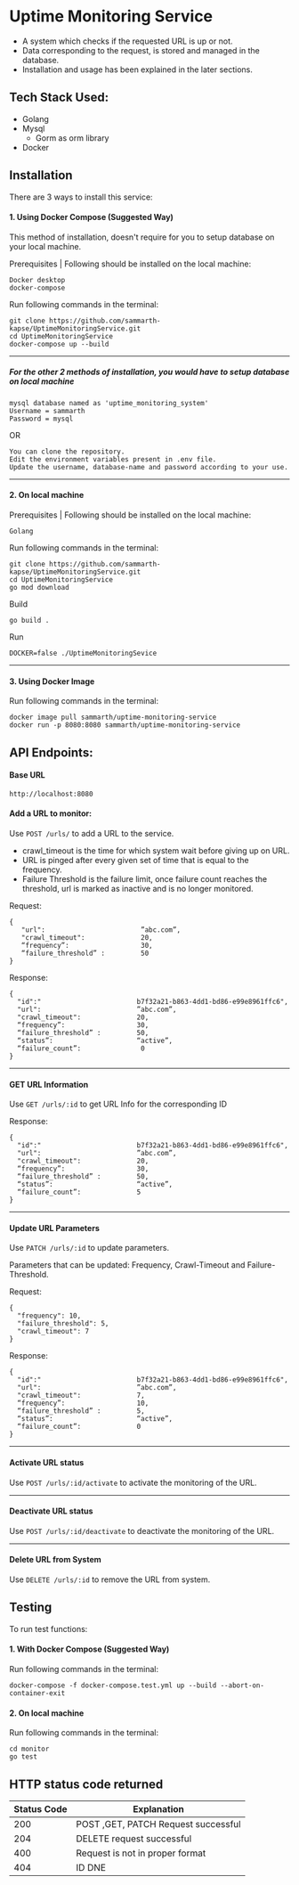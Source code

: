 # Uptime Monitoring Service
- A system which checks if the requested URL is up or not.
- Data corresponding to the request, is stored and managed in the database.
- Installation and usage has been explained in the later sections.

## Tech Stack Used:
- Golang
- Mysql
  - Gorm as orm library
- Docker

## Installation

There are 3 ways to install this service:


#### 1. Using Docker Compose (Suggested Way)

This method of installation, doesn't require for you to setup database on your local machine.

Prerequisites | Following should be installed on the local machine:
```
Docker desktop
docker-compose
```
Run following commands in the terminal:
```
git clone https://github.com/sammarth-kapse/UptimeMonitoringService.git
cd UptimeMonitoringService
docker-compose up --build
```
________________

##### For the other 2 methods of installation, you would have to setup database on local machine
```
mysql database named as 'uptime_monitoring_system'
Username = sammarth
Password = mysql
```
OR
```
You can clone the repository.
Edit the environment variables present in .env file.
Update the username, database-name and password according to your use.
```
---------------

#### 2. On local machine 
Prerequisites | Following should be installed on the local machine:
```
Golang
```
Run following commands in the terminal:
```
git clone https://github.com/sammarth-kapse/UptimeMonitoringService.git
cd UptimeMonitoringService
go mod download
```

Build
```
go build .
```
Run
```
DOCKER=false ./UptimeMonitoringSevice
```
--------------
#### 3. Using Docker Image

Run following commands in the terminal:
```
docker image pull sammarth/uptime-monitoring-service
docker run -p 8080:8080 sammarth/uptime-monitoring-service
```


## API Endpoints:
#### Base URL
```
http://localhost:8080
```

#### Add a URL to monitor:
Use `POST /urls/` to add a URL to the service.
- crawl_timeout is the time for which system wait before giving up on URL.
- URL is pinged after every given set of time that is equal to the frequency.
- Failure Threshold is the failure limit, once failure count reaches the threshold, url is marked as inactive and is no longer monitored.

Request: 
```
{
   "url":                        ”abc.com”,
   "crawl_timeout":              20,
   “frequency”:                  30, 
   “failure_threshold” :         50  
}
```

Response:
```
{
  "id":"                        b7f32a21-b863-4dd1-bd86-e99e8961ffc6",
  "url":                        ”abc.com”,
  "crawl_timeout":              20,
  “frequency”:                  30,
  “failure_threshold” :         50,
  “status”:                     “active”,
  “failure_count”:               0
}

```
---------------
#### GET URL Information
Use `GET /urls/:id` to get URL Info for the corresponding ID

Response:
```
{
  "id":"                        b7f32a21-b863-4dd1-bd86-e99e8961ffc6",
  "url":                        ”abc.com”,
  "crawl_timeout":              20,
  “frequency”:                  30,
  “failure_threshold” :         50,
  “status”:                     “active”,
  “failure_count”:              5
}
```
---------------   
#### Update URL Parameters
Use `PATCH /urls/:id` to update parameters.

Parameters that can be updated: Frequency, Crawl-Timeout and Failure-Threshold.

Request:
```
{
  "frequency": 10,
  "failure_threshold": 5,
  "crawl_timeout": 7
}
```

Response:
```
{
  "id":"                        b7f32a21-b863-4dd1-bd86-e99e8961ffc6",
  "url":                        ”abc.com”,
  "crawl_timeout":              7,
  “frequency”:                  10,
  “failure_threshold” :         5,
  “status”:                     “active”,
  “failure_count”:              0
}
```
---------------
#### Activate URL status
Use `POST /urls/:id/activate` to activate the monitoring of the URL.

---------------
#### Deactivate URL status
Use `POST /urls/:id/deactivate` to deactivate the monitoring of the URL.

---------------
#### Delete URL from System
Use `DELETE /urls/:id` to remove the URL from system.


## Testing
To run test functions:

#### 1. With Docker Compose (Suggested Way)

Run following commands in the terminal:
```
docker-compose -f docker-compose.test.yml up --build --abort-on-container-exit
```



#### 2. On local machine

Run following commands in the terminal:
```
cd monitor
go test
```

## HTTP status code returned
 Status Code | Explanation |
| ------- | --- |
| 200 | POST ,GET, PATCH Request successful |
| 204 | DELETE request successful |
| 400 | Request is not in proper format |
| 404 | ID DNE|